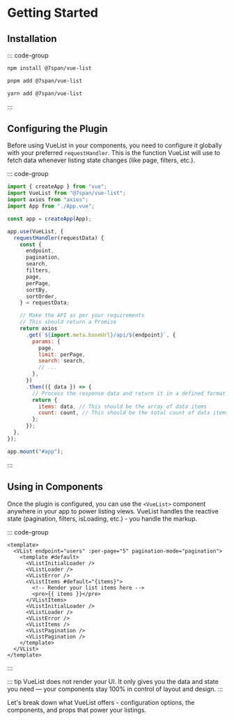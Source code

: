 # Getting Started

## Installation

::: code-group

```sh [npm]
npm install @7span/vue-list
```

```sh [pnpm]
pnpm add @7span/vue-list
```

```sh [yarn]
yarn add @7span/vue-list
```

:::

## Configuring the Plugin

Before using VueList in your components, you need to configure it globally with your preferred `requestHandler`. This is the function VueList will use to fetch data whenever listing state changes (like page, filters, etc.).

::: code-group

```js [main.js]
import { createApp } from "vue";
import VueList from "@7span/vue-list";
import axios from "axios";
import App from "./App.vue";

const app = createApp(App);

app.use(VueList, {
  requestHandler(requestData) {
    const {
      endpoint,
      pagination,
      search,
      filters,
      page,
      perPage,
      sortBy,
      sortOrder,
    } = requestData;

    // Make the API as per your requirements
    // This should return a Promise
    return axios
      .get(`${import.meta.baseUrl}/api/${endpoint}`, {
        params: {
          page,
          limit: perPage,
          search: search,
          // ...
        },
      })
      .then(({ data }) => {
        // Process the response data and return it in a defined format
        return {
          items: data, // This should be the array of data items
          count: count, // This should be the total count of data items available
        };
      });
  },
});

app.mount("#app");
```

:::

## Using in Components

Once the plugin is configured, you can use the `<VueList>` component anywhere in your app to power listing views. VueList handles the reactive state (pagination, filters, isLoading, etc.) - you handle the markup.

::: code-group

```vue [users.vue]
<template>
  <VList endpoint="users" :per-page="5" pagination-mode="pagination">
    <template #default>
      <VListInitialLoader />
      <VListLoader />
      <VListError />
      <VListItems #default="{items}">
        <!-- Render your list items here -->
        <pre>{{ items }}</pre>
      </VListItems>
      <VListInitialLoader />
      <VListLoader />
      <VListError />
      <VListItems />
      <VListPagination />
      <VListPagination />
    </template>
  </VList>
</template>
```

:::

::: tip
VueList does not render your UI. It only gives you the data and state you need — your components stay 100% in control of layout and design.
:::

Let's break down what VueList offers - configuration options, the components, and props that power your listings.
